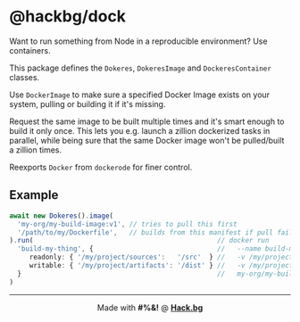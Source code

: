 # @hackbg/dock

Want to run something from Node in a reproducible environment? Use containers.

This package defines the `Dokeres`, `DokeresImage` and `DockeresContainer` classes.

Use `DockerImage` to make sure a specified Docker Image exists on your system,
pulling or building it if it's missing.

Request the same image to be built multiple times and
it's smart enough to build it only once. This lets you e.g.
launch a zillion dockerized tasks in parallel, while being
sure that the same Docker image won't be pulled/built a zillion times.

Reexports `Docker` from `dockerode` for finer control.

## Example

```typescript
await new Dokeres().image(
  'my-org/my-build-image:v1', // tries to pull this first
  '/path/to/my/Dockerfile',   // builds from this manifest if pull fails
).run(                                              // docker run                           \
  'build-my-thing', {                               //   --name build-my-thing              \
     readonly: { '/my/project/sources':   '/src'  } //   -v /my/project/sources:/sources:ro \
     writable: { '/my/project/artifacts': '/dist' } //   -v /my/project/sources:/sources:rw \
  }                                                 //   my-org/my-build-image:v1
)
```

<div align="center">

---

Made with **#%&!** @ [**Hack.bg**](https://foss.hack.bg)

</div>

